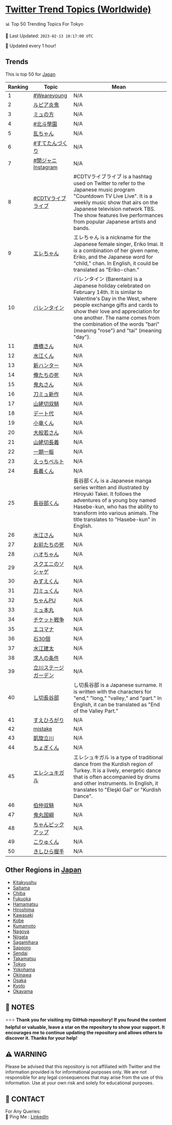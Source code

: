 [Twitter Trend Topics (Worldwide)](https://github.com/ErcinDedeoglu/Twitter-Trend-Topics)
==========


📊 Top 50 Trending Topics For Tokyo

📆 Last Updated: `2023-02-13 10:17:00 UTC`

🔧 Updated every 1 hour!


## Trends

This is top 50 for [Japan](</Japan>)

| Ranking | Topic | Mean |
| ------- | ------------ | ------------ |
| 1 | [#Weareyoung](http://twitter.com/search?q=%23Weareyoung) | N/A |
| 2 | [ルピア炎鬼](http://twitter.com/search?q=%e3%83%ab%e3%83%94%e3%82%a2%e7%82%8e%e9%ac%bc) | N/A |
| 3 | [ミュの方](http://twitter.com/search?q=%e3%83%9f%e3%83%a5%e3%81%ae%e6%96%b9) | N/A |
| 4 | [#北斗學園](http://twitter.com/search?q=%23%e5%8c%97%e6%96%97%e5%ad%b8%e5%9c%92) | N/A |
| 5 | [乱ちゃん](http://twitter.com/search?q=%e4%b9%b1%e3%81%a1%e3%82%83%e3%82%93) | N/A |
| 6 | [#すてたんづくり](http://twitter.com/search?q=%23%e3%81%99%e3%81%a6%e3%81%9f%e3%82%93%e3%81%a5%e3%81%8f%e3%82%8a) | N/A |
| 7 | [#関ジャニInstagram](http://twitter.com/search?q=%23%e9%96%a2%e3%82%b8%e3%83%a3%e3%83%8bInstagram) | N/A |
| 8 | [#CDTVライブライブ](http://twitter.com/search?q=%23CDTV%e3%83%a9%e3%82%a4%e3%83%96%e3%83%a9%e3%82%a4%e3%83%96) | #CDTVライブライブ is a hashtag used on Twitter to refer to the Japanese music program "Countdown TV Live Live". It is a weekly music show that airs on the Japanese television network TBS. The show features live performances from popular Japanese artists and bands. |
| 9 | [エレちゃん](http://twitter.com/search?q=%e3%82%a8%e3%83%ac%e3%81%a1%e3%82%83%e3%82%93) | エレちゃん is a nickname for the Japanese female singer, Eriko Imai. It is a combination of her given name, Eriko, and the Japanese word for "child," chan. In English, it could be translated as "Eriko-chan." |
| 10 | [バレンタイン](http://twitter.com/search?q=%e3%83%90%e3%83%ac%e3%83%b3%e3%82%bf%e3%82%a4%e3%83%b3) | バレンタイン (Barentain) is a Japanese holiday celebrated on February 14th. It is similar to Valentine's Day in the West, where people exchange gifts and cards to show their love and appreciation for one another. The name comes from the combination of the words "bari" (meaning "rose") and "tai" (meaning "day"). |
| 11 | [唐橋さん](http://twitter.com/search?q=%e5%94%90%e6%a9%8b%e3%81%95%e3%82%93) | N/A |
| 12 | [水江くん](http://twitter.com/search?q=%e6%b0%b4%e6%b1%9f%e3%81%8f%e3%82%93) | N/A |
| 13 | [新ハンター](http://twitter.com/search?q=%e6%96%b0%e3%83%8f%e3%83%b3%e3%82%bf%e3%83%bc) | N/A |
| 14 | [俺たちの死](http://twitter.com/search?q=%e4%bf%ba%e3%81%9f%e3%81%a1%e3%81%ae%e6%ad%bb) | N/A |
| 15 | [鬼丸さん](http://twitter.com/search?q=%e9%ac%bc%e4%b8%b8%e3%81%95%e3%82%93) | N/A |
| 16 | [刀ミュ新作](http://twitter.com/search?q=%e5%88%80%e3%83%9f%e3%83%a5%e6%96%b0%e4%bd%9c) | N/A |
| 17 | [山姥切双騎](http://twitter.com/search?q=%e5%b1%b1%e5%a7%a5%e5%88%87%e5%8f%8c%e9%a8%8e) | N/A |
| 18 | [デート代](http://twitter.com/search?q=%e3%83%87%e3%83%bc%e3%83%88%e4%bb%a3) | N/A |
| 19 | [小竜くん](http://twitter.com/search?q=%e5%b0%8f%e7%ab%9c%e3%81%8f%e3%82%93) | N/A |
| 20 | [大般若さん](http://twitter.com/search?q=%e5%a4%a7%e8%88%ac%e8%8b%a5%e3%81%95%e3%82%93) | N/A |
| 21 | [山姥切長義](http://twitter.com/search?q=%e5%b1%b1%e5%a7%a5%e5%88%87%e9%95%b7%e7%be%a9) | N/A |
| 22 | [一期一振](http://twitter.com/search?q=%e4%b8%80%e6%9c%9f%e4%b8%80%e6%8c%af) | N/A |
| 23 | [えっちベルト](http://twitter.com/search?q=%e3%81%88%e3%81%a3%e3%81%a1%e3%83%99%e3%83%ab%e3%83%88) | N/A |
| 24 | [長義くん](http://twitter.com/search?q=%e9%95%b7%e7%be%a9%e3%81%8f%e3%82%93) | N/A |
| 25 | [長谷部くん](http://twitter.com/search?q=%e9%95%b7%e8%b0%b7%e9%83%a8%e3%81%8f%e3%82%93) | 長谷部くん is a Japanese manga series written and illustrated by Hiroyuki Takei. It follows the adventures of a young boy named Hasebe-kun, who has the ability to transform into various animals. The title translates to "Hasebe-kun" in English. |
| 26 | [水江さん](http://twitter.com/search?q=%e6%b0%b4%e6%b1%9f%e3%81%95%e3%82%93) | N/A |
| 27 | [お前たちの死](http://twitter.com/search?q=%e3%81%8a%e5%89%8d%e3%81%9f%e3%81%a1%e3%81%ae%e6%ad%bb) | N/A |
| 28 | [ハオちゃん](http://twitter.com/search?q=%e3%83%8f%e3%82%aa%e3%81%a1%e3%82%83%e3%82%93) | N/A |
| 29 | [スクエニのソシャゲ](http://twitter.com/search?q=%e3%82%b9%e3%82%af%e3%82%a8%e3%83%8b%e3%81%ae%e3%82%bd%e3%82%b7%e3%83%a3%e3%82%b2) | N/A |
| 30 | [みずえくん](http://twitter.com/search?q=%e3%81%bf%e3%81%9a%e3%81%88%e3%81%8f%e3%82%93) | N/A |
| 31 | [刀ミュくん](http://twitter.com/search?q=%e5%88%80%e3%83%9f%e3%83%a5%e3%81%8f%e3%82%93) | N/A |
| 32 | [ちゃんPU](http://twitter.com/search?q=%e3%81%a1%e3%82%83%e3%82%93PU) | N/A |
| 33 | [ミュ本丸](http://twitter.com/search?q=%e3%83%9f%e3%83%a5%e6%9c%ac%e4%b8%b8) | N/A |
| 34 | [チケット戦争](http://twitter.com/search?q=%e3%83%81%e3%82%b1%e3%83%83%e3%83%88%e6%88%a6%e4%ba%89) | N/A |
| 35 | [エコマナ](http://twitter.com/search?q=%e3%82%a8%e3%82%b3%e3%83%9e%e3%83%8a) | N/A |
| 36 | [石30個](http://twitter.com/search?q=%e7%9f%b330%e5%80%8b) | N/A |
| 37 | [水江建太](http://twitter.com/search?q=%e6%b0%b4%e6%b1%9f%e5%bb%ba%e5%a4%aa) | N/A |
| 38 | [求人の条件](http://twitter.com/search?q=%e6%b1%82%e4%ba%ba%e3%81%ae%e6%9d%a1%e4%bb%b6) | N/A |
| 39 | [立川ステージガーデン](http://twitter.com/search?q=%e7%ab%8b%e5%b7%9d%e3%82%b9%e3%83%86%e3%83%bc%e3%82%b8%e3%82%ac%e3%83%bc%e3%83%87%e3%83%b3) | N/A |
| 40 | [し切長谷部](http://twitter.com/search?q=%e3%81%97%e5%88%87%e9%95%b7%e8%b0%b7%e9%83%a8) | し切長谷部 is a Japanese surname. It is written with the characters for "end," "long," "valley," and "part." In English, it can be translated as "End of the Valley Part." |
| 41 | [すえひろがり](http://twitter.com/search?q=%e3%81%99%e3%81%88%e3%81%b2%e3%82%8d%e3%81%8c%e3%82%8a) | N/A |
| 42 | [mistake](http://twitter.com/search?q=mistake) | N/A |
| 43 | [凱旋立川](http://twitter.com/search?q=%e5%87%b1%e6%97%8b%e7%ab%8b%e5%b7%9d) | N/A |
| 44 | [ちょぎくん](http://twitter.com/search?q=%e3%81%a1%e3%82%87%e3%81%8e%e3%81%8f%e3%82%93) | N/A |
| 45 | [エレシュキガル](http://twitter.com/search?q=%e3%82%a8%e3%83%ac%e3%82%b7%e3%83%a5%e3%82%ad%e3%82%ac%e3%83%ab) | エレシュキガル is a type of traditional dance from the Kurdish region of Turkey. It is a lively, energetic dance that is often accompanied by drums and other instruments. In English, it translates to "Eleşkî Gal" or "Kurdish Dance". |
| 46 | [伯仲双騎](http://twitter.com/search?q=%e4%bc%af%e4%bb%b2%e5%8f%8c%e9%a8%8e) | N/A |
| 47 | [鬼丸国綱](http://twitter.com/search?q=%e9%ac%bc%e4%b8%b8%e5%9b%bd%e7%b6%b1) | N/A |
| 48 | [ちゃんピックアップ](http://twitter.com/search?q=%e3%81%a1%e3%82%83%e3%82%93%e3%83%94%e3%83%83%e3%82%af%e3%82%a2%e3%83%83%e3%83%97) | N/A |
| 49 | [こりゅくん](http://twitter.com/search?q=%e3%81%93%e3%82%8a%e3%82%85%e3%81%8f%e3%82%93) | N/A |
| 50 | [きしひら握手](http://twitter.com/search?q=%e3%81%8d%e3%81%97%e3%81%b2%e3%82%89%e6%8f%a1%e6%89%8b) | N/A |



## Other Regions in [Japan](</Japan>)

* [Kitakyushu](</Japan/Kitakyushu.md>)
* [Saitama](</Japan/Saitama.md>)
* [Chiba](</Japan/Chiba.md>)
* [Fukuoka](</Japan/Fukuoka.md>)
* [Hamamatsu](</Japan/Hamamatsu.md>)
* [Hiroshima](</Japan/Hiroshima.md>)
* [Kawasaki](</Japan/Kawasaki.md>)
* [Kobe](</Japan/Kobe.md>)
* [Kumamoto](</Japan/Kumamoto.md>)
* [Nagoya](</Japan/Nagoya.md>)
* [Niigata](</Japan/Niigata.md>)
* [Sagamihara](</Japan/Sagamihara.md>)
* [Sapporo](</Japan/Sapporo.md>)
* [Sendai](</Japan/Sendai.md>)
* [Takamatsu](</Japan/Takamatsu.md>)
* [Tokyo](</Japan/Tokyo.md>)
* [Yokohama](</Japan/Yokohama.md>)
* [Okinawa](</Japan/Okinawa.md>)
* [Osaka](</Japan/Osaka.md>)
* [Kyoto](</Japan/Kyoto.md>)
* [Okayama](</Japan/Okayama.md>)



## 📝 NOTES

⭐⭐⭐ **Thank you for visiting my GitHub repository! If you found the content helpful or valuable, leave a star on the repository to show your support. It encourages me to continue updating the repository and allows others to discover it. Thanks for your help!**


## ⚠️ WARNING

Please be advised that this repository is not affiliated with Twitter and the information provided is for informational purposes only. We are not responsible for any legal consequences that may arise from the use of this information. Use at your own risk and solely for educational purposes.


## 📨 CONTACT

 For Any Queries:  
            🏓 Ping Me : [LinkedIn](https://www.linkedin.com/in/ercindedeoglu/)
